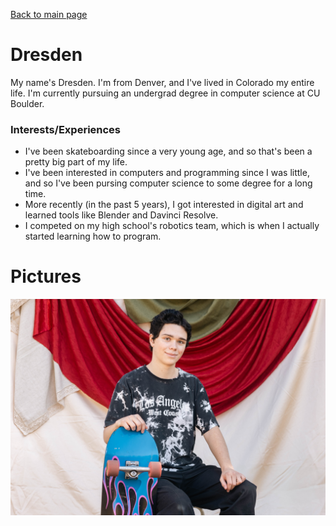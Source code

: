 [Back to main page](README.md)
# Dresden

My name's Dresden. I'm from Denver, and I've lived in Colorado my entire life. I'm currently pursuing an undergrad degree in computer science at CU Boulder. 


### Interests/Experiences

- I've been skateboarding since a very young age, and so that's been a pretty big part of my life.
- I've been interested in computers and programming since I was little, and so I've been pursing computer science to some degree for a long time. 
- More recently (in the past 5 years), I got interested in digital art and learned tools like Blender and Davinci Resolve. 
- I competed on my high school's robotics team, which is when I actually started learning how to program.




# Pictures
![](Dresden.JPEG)




